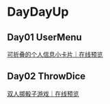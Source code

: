 # DayDayUp

## Day01 UserMenu

[可折叠的个人信息小卡片｜在线预览](https://ulyssescode.com/daydayup/01/)

## Day02 ThrowDice

[双人掷骰子游戏｜在线预览](https://ulyssescode.com/daydayup/02/)
